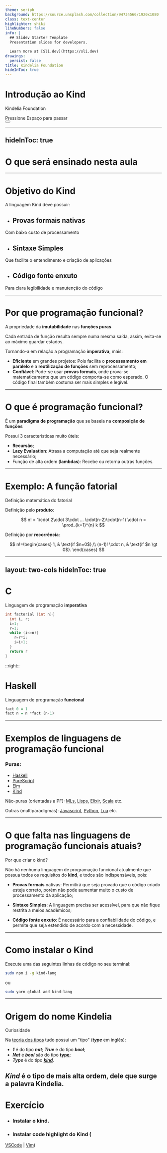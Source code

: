```yaml
---
theme: seriph
background: https://source.unsplash.com/collection/94734566/1920x1080
class: text-center
highlighter: shiki
lineNumbers: false
info: |
  ## Slidev Starter Template
  Presentation slides for developers.

  Learn more at [Sli.dev](https://sli.dev)
drawings:
  persist: false
title: Kindelia Foundation 
hideInToc: true
---
```



# Introdução ao Kind
 
Kindelia Foundation 


<div class="pt-12">
  <span @click="$slidev.nav.next" class="px-2 py-1 rounded cursor-pointer" hover="bg-white bg-opacity-10">
    Pressione Espaço para passar
     <carbon:arrow-right class="inline"/>
  </span>
</div>

<div class="abs-br m-6 flex gap-2">
  <button @click="$slidev.nav.openInEditor()" title="Open in Editor" class="text-xl icon-btn opacity-50 !border-none !hover:text-white">
    <carbon:edit />
  </button>
  <a href="https://github.com/Kindelia/slides" target="_blank" alt="GitHub"
    class="text-xl icon-btn opacity-50 !border-none !hover:text-white">
    <carbon-logo-github />
  </a>
</div>

---
hideInToc: true
---

# O que será ensinado nesta aula

<Toc columns="1" />

---

# Objetivo do Kind
A linguagem Kind deve possuir:

* ## **Provas formais** nativas 

Com baixo custo de processamento

* ## **Sintaxe Simples**
Que facilite o entendimento e criação de aplicações

* ## **Código fonte enxuto**
Para clara legibilidade e manutenção do código


---

# Por que programação funcional?
A propriedade da **imutabilidade** nas **funções puras**

Cada entrada de função resulta sempre numa mesma saída, assim, evita-se ao máximo guardar estados.

Tornando-a em relação a programação **imperativa**, mais:
* **Eficiente** em grandes projetos: Pois facilita o **processamento em paralelo** e a **reutilização de funções** sem reprocessamento;
* **Confiável**: Pode-se usar **provas formais**, onde prova-se matematicamente que um código comporta-se como esperado. O código final também costuma ser  mais simples e legível.

---

# O que é programação funcional?
É um **paradigma de programação** que se baseia na **composição de funções**

Possui 3 características muito úteis:
* **Recursão**;
* **Lazy Evaluation**: Atrasa a computação até que seja realmente necessário;
* Função de alta ordem (**lambdas**): Recebe ou retorna outras funções.

---

# Exemplo: A função fatorial
Definição matemática do fatorial

Definição pelo **produto**:

$$ n! = 1\cdot 2\cdot 3\cdot ... \cdot(n-2)\cdot(n-1) \cdot n = \prod_{k=1}^{n} k $$


Definição por **recorrência**:

$$ 
  n!=\begin{cases}
    1, & \text{if $n=0$},\\
    (n-1)! \cdot n, & \text{if $n \gt 0$}.
  \end{cases}
$$



---
layout: two-cols
hideInToc: true
---

# C
Linguagem de programação **imperativa**

```c
int factorial (int n){
  int i, r;
  i=1;
  r=1;
  while (i<=n){
    r=r*i;
    i=i+1;
  }
  return r
}
```

::right::

# Haskell
Linguagem de programação **funcional**

```haskell
fact 0 = 1
fact n = n *fact (n-1)
```

---

# Exemplos de linguagens de programação funcional


### Puras:
* [Haskell](https://www.haskell.org/)
* [PureScript](https://www.purescript.org/)
* [Elm](https://elm-lang.org/)
* [Kind](https://github.com/Kindelia/Kind)

Não-puras (orientadas a PF): 
[MLs](https://en.wikipedia.org/wiki/ML_(programming_language)), 
[Lisps](https://lisp-lang.org/), 
[Elixir](https://elixir-lang.org/), 
[Scala](https://www.scala-lang.org/) etc.

Outras (multiparadigmas): 
[Javascript](https://developer.mozilla.org/en-US/docs/Web/JavaScript), 
[Python](https://www.python.org/), [Lua](https://www.lua.org/) etc.

---

# O que falta nas linguagens de programação funcionais atuais?
Por que criar o kind?

Não há nenhuma linguagem de programação funcional atualmente que possua todos os requisitos do **kind**,
e todos são indispensáveis, pois:

* **Provas formais** nativas: 
Permitirá que seja provado que o código criado esteja correto, porém não pode aumentar muito o custo de processamento da aplicação;

* **Sintaxe Simples**: 
A linguagem precisa ser acessível, para que não fique restrita a meios acadêmicos;

*  **Código fonte enxuto**:
É necessário para a confiabilidade do código, e permite que seja estendido de acordo com a necessidade.

---

# Como instalar o Kind
Execute uma das seguintes linhas de código no seu terminal:

```bash
sudo npm i -g kind-lang
```

ou

```bash
sudo yarn global add kind-lang
```


---

# Origem do nome Kindelia
Curiosidade

Na [teoria dos tipos](https://en.wikipedia.org/wiki/Type_theory) tudo possui um "tipo" (***type*** em inglês):

* ***1*** é do tipo ***nat***; ***True*** é do tipo ***bool***;
* ***Nat*** e ***bool*** são do tipo [**type**](https://en.wikipedia.org/wiki/Type_constructor);
* ***Type*** é do tipo [***kind***](https://en.wikipedia.org/wiki/Kind_(type_theory)).

***Kind*** é o tipo de mais alta ordem, dele que surge a palavra **Kindelia**.
---

# Exercício

* ### Instalar o kind.
* ### Instalar code highlight do Kind (
[VSCode](https://marketplace.visualstudio.com/items?itemName=NaUwUEhSaviUwU.kind-syntax) |
[Vim](https://github.com/samueldurantes/vim-kind))


